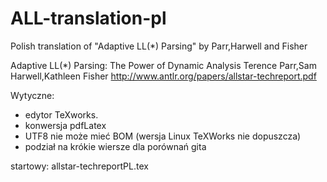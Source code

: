 ﻿# ALL-translation-pl
Polish translation of "Adaptive LL(*) Parsing" by Parr,Harwell and Fisher

Adaptive LL(*) Parsing: The Power of Dynamic Analysis
Terence Parr,Sam Harwell,Kathleen Fisher
http://www.antlr.org/papers/allstar-techreport.pdf

Wytyczne:
- edytor TeXworks.
- konwersja pdfLatex
- UTF8 nie może mieć BOM (wersja Linux TeXWorks nie dopuszcza)
- podział na krókie wiersze dla porównań gita

startowy: allstar-techreportPL.tex
